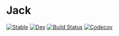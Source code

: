# Jack

[![Stable](https://img.shields.io/badge/docs-stable-blue.svg)](https://TsuMakoto.github.io/Jack.jl/stable)
[![Dev](https://img.shields.io/badge/docs-dev-blue.svg)](https://TsuMakoto.github.io/Jack.jl/dev)
[![Build Status](https://travis-ci.com/TsuMakoto/Jack.jl.svg?branch=master)](https://travis-ci.com/TsuMakoto/Jack.jl)
[![Codecov](https://codecov.io/gh/TsuMakoto/Jack.jl/branch/master/graph/badge.svg)](https://codecov.io/gh/TsuMakoto/Jack.jl)
